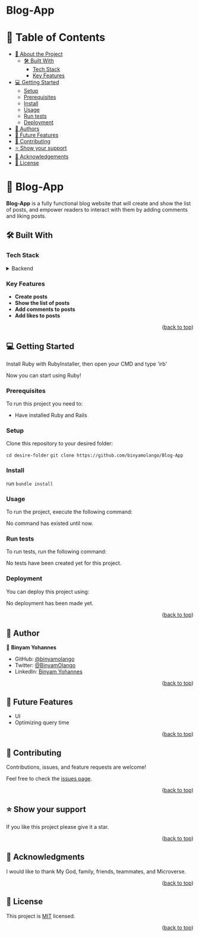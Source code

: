 # Blog-App

<a name="readme-top"></a>

# 📗 Table of Contents

- [📖 About the Project](#about-project)
  - [🛠 Built With](#built-with)
    - [Tech Stack](#tech-stack)
    - [Key Features](#key-features)
- [💻 Getting Started](#getting-started)
  - [Setup](#setup)
  - [Prerequisites](#prerequisites)
  - [Install](#install)
  - [Usage](#usage)
  - [Run tests](#run-tests)
  - [Deployment](#deployment)
- [👥 Authors](#authors)
- [🔭 Future Features](#future-features)
- [🤝 Contributing](#contributing)
- [⭐️ Show your support](#support)
- [🙏 Acknowledgements](#acknowledgements)
- [📝 License](#license)

# 📖 Blog-App <a name="about-project"></a>

**Blog-App** is a fully functional blog website that will create and show the list of posts, and empower readers to interact with them by adding comments and liking posts.

## 🛠 Built With <a name="built-with"></a>

### Tech Stack <a name="tech-stack"></a>

<details>
<summary>Backend</summary>
  <ul>
    <li><a href="https://www.ruby-lang.org/en/">Ruby</a></li>
    <li><a href="https://rubyonrails.org/">Ruby on Rails</a></li>
    <li><a href="https://www.postgresql.org/">Postgres</a></li>
  </ul>
</details>

### Key Features <a name="key-features"></a>

- **Create posts**
- **Show the list of posts**
- **Add comments to posts**
- **Add likes to posts**

<p align="right">(<a href="#readme-top">back to top</a>)</p>

## 💻 Getting Started <a name="getting-started"></a>

Install Ruby with RubyInstaller, then open your CMD and type 'irb'

Now you can start using Ruby!

### Prerequisites

To run this project you need to:

- Have installed Ruby and Rails

### Setup

Clone this repository to your desired folder:

  `cd desire-folder`
  `git clone https://github.com/binyamolango/Blog-App`

### Install

run `bundle install`

### Usage

To run the project, execute the following command:

No command has existed until now.

### Run tests

To run tests, run the following command:

No tests have been created yet for this project.

### Deployment

You can deploy this project using:

No deployment has been made yet.

<p align="right">(<a href="#readme-top">back to top</a>)</p>


## 👥 Author <a name="authors"></a>

👤 **Binyam Yohannes**

- GitHub: [@binyamolango ](https://github.com/binyamolango)
- Twitter: [@BinyamOlango](https://twitter.com/BinyamOlango)
- LinkedIn: [Binyam Yohannes](https://www.linkedin.com/in/binyamyohannes/)

<p align="right">(<a href="#readme-top">back to top</a>)</p>


## 🔭 Future Features <a name="future-features"></a>

- UI
- Optimizing query time

<p align="right">(<a href="#readme-top">back to top</a>)</p>


## 🤝 Contributing <a name="contributing"></a>

Contributions, issues, and feature requests are welcome!

Feel free to check the [issues page](../../issues/).

<p align="right">(<a href="#readme-top">back to top</a>)</p>

## ⭐️ Show your support <a name="support"></a>

If you like this project please give it a star.

<p align="right">(<a href="#readme-top">back to top</a>)</p>


## 🙏 Acknowledgments <a name="acknowledgements"></a>

I would like to thank My God, family, friends, teammates, and Microverse.

<p align="right">(<a href="#readme-top">back to top</a>)</p>

## 📝 License <a name="license"></a>

This project is [MIT](https://github.com/binyamolango/morsecode/blob/dev/LICENSE) licensed.

<p align="right">(<a href="#readme-top">back to top</a>)</p>
